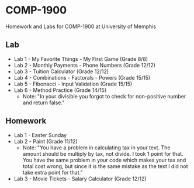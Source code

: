 # COMP-1900
Homework and Labs for COMP-1900 at University of Memphis

## Lab
* Lab 1 - My Favorite Things - My First Game (Grade 8/8)
* Lab 2 - Monthly Payments - Phone Numbers (Grade 12/12)
* Lab 3 - Tuition Calculator (Grade 12/12)
* Lab 4 - Combinations - Factorals - Powers (Grade 15/15)
* Lab 5 - Fibonacci - Input Validation (Grade 15/15)
* Lab 6 - Method Practice (Grade 14/15)
  - Note: "In your divisible you forgot to check for non-positive number and return false."

## Homework
* Lab 1 - Easter Sunday
* Lab 2 - Paint (Grade 11/12)
  - Note: "You have a problem in calculating tax in your text. The amount should be multiply by tax, not divide. I took 1 point for that. You have the same problem in your code which makes your tax and total cost wrong, but since it is the same mistake as the text I did not take extra point for that."
* Lab 3 - Movie Tickets - Salary Calculator (Grade 12/12)
